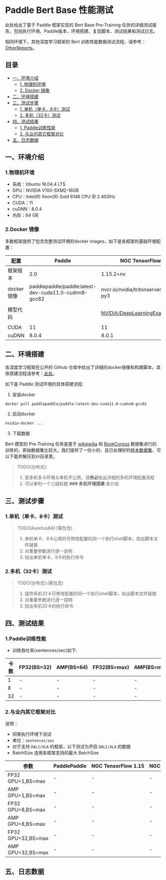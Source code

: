 # Paddle Bert Base 性能测试

此处给出了基于 Paddle 框架实现的 Bert Base Pre-Training 任务的详细测试报告，包括执行环境、Paddle版本、环境搭建、复现脚本、测试结果和测试日志。

相同环境下，其他深度学习框架的 Bert 训练性能数据测试流程，请参考：[OtherReports](./OtherReports)。

## 目录
- [一、环境介绍](#一环境介绍)
    * [1. 物理机环境](#1物理机环境)
    * [2. Docker 镜像](#2Docker镜像)
- [二、环境搭建](#二环境搭建)
- [三、测试步骤](#三测试步骤)
    * [1. 单机（单卡、8卡）测试](#1单机单卡8卡测试)
    * [2. 多机（32卡）测试](#2多机32卡测试)
- [四、测试结果](#四测试结果)
    * [1. Paddle训练性能](#1Paddle训练性能)
    * [2. 与业内其它框架对比](#2与业内其它框架对比)
- [五、日志数据](#五日志数据)

## 一、环境介绍
### 1.物理机环境

- 系统：Ubuntu 18.04.4 LTS
- GPU：NVIDIA V100-SXM2-16GB
- CPU：Intel(R) Xeon(R) Gold 6148 CPU @ 2.40GHz
- CUDA：11
- cuDNN：8.0.4
- 内存：64 GB

### 2.Docker 镜像

多数框架提供了包含完整测试环境的docker images，如下是各框架的基础环境配置：

|配置 | Paddle | NGC TensorFlow | NGC PyTorch | OneFlow|
|-----|-----|-----|-----|-----|
| 框架版本 | 2.0 | 1.15.2+nv | 1.6.0a0+9907a3e | 0.2.0 |
| docker镜像 |  paddlepaddle/paddle:latest-dev-cuda11.0-cudnn8-gcc82   | nvcr.io/nvidia/tritonserver:20.09-py3 | nvcr.io/nvidia/pytorch:20.06-py3 | -
|模型代码| | [NVIDIA/DeepLearningExamples](https://github.com/NVIDIA/DeepLearningExamples/tree/master/TensorFlow/LanguageModeling/BERT) | [NVIDIA/DeepLearningExamples](https://github.com/NVIDIA/DeepLearningExamples/tree/master/PyTorch/LanguageModeling/BERT)| [Oneflow-Inc/OneFlow-Benchmark](https://github.com/Oneflow-Inc/OneFlow-Benchmark/tree/637bb9cdb4cc1582f13bcc171acbc8a8089d9435/LanguageModeling/BERT) |
|CUDA | 11 | 11 | 11 | 11 |
|cuDNN | 8.0.4 | 8.0.1 | 8.0.1 | - |

## 二、环境搭建

各深度学习框架在公开的 Github 仓库中给出了详细的docker镜像和构建脚本，具体搭建流程请参考：[此处](./OtherReports)。

如下是 Paddle 测试环境的具体搭建流程:

1. 安装docker

```bash
docker pull paddlepaddle/paddle:latest-dev-cuda11.0-cudnn8-gcc82
```

2. 启动docker
```bash
nvidia-docker ...
```

3. 下载数据

Bert 模型的 Pre-Training 任务是基于 [wikipedia]() 和 [BookCorpus]() 数据集进行的训练的，原始数据集比较大。我们提供了一份小的、且已处理好的[样本数据集]()，可以下载并解压到`XX`目录里。


> TODO(分布式):<br>
> 1. 若多机多卡环境与单机不公用，请**务必**给出详细的多机环境配置流程<br>
> 2. 可以单列一个三级标题  **### 多机环境搭建** 来介绍

## 三、测试步骤

### 1.单机（单卡、8卡）测试
> TODO(Aurelius84):(需包含)<br>
> 1. 单机单卡、8卡公用的可修改配置的同一个执行shell脚本，给出脚本文件链接<br>
> 2. 对重要参数进行逐一说明<br>
> 3. 给出单机单卡、8卡的执行命令


### 2.多机（32卡）测试
> TODO(分布式):(需包含)<br>
> 1. 提供多机32卡可修改配置的同一个执行shell脚本，给出脚本文件链接<br>
> 2. 对重要参数进行逐一说明<br>
> 3. 给出多机32卡的执行命令

## 四、测试结果

### 1.Paddle训练性能
- 训练吞吐率(sentences/sec)如下:

|卡数 | FP32(BS=32) | AMP(BS=64) | FP32(BS=max) | AMP(BS=max) |
|-----|-----|-----|-----|-----|
|1 | - | - | - | - |
|8 | - | - | - | - |
|32 | - | - | - | - |


### 2.与业内其它框架对比

说明：
- 同等执行环境下测试
- 单位：`sentences/sec`
- 对于支持 `DALI/XLA` 的框架，以下测试为开启 `DALI/XLA` 的数据
- BatchSize 选用各框架支持的最大 BatchSize

| 参数 | PaddlePaddle | NGC TensorFlow 1.15 | NGC PyTorch | OneFlow |
|-----|-----|-----|-----|-----|
| FP32 GPU=1,BS=max | - | - | - | - |
| AMP GPU=1,BS=max | - | - | - | - |
| FP32 GPU=8,BS=max | - | - | - | - |
| AMP GPU=8,BS=max | - | - | - | - |
| FP32 GPU=32,BS=max | - | - | - | - |
| AMP GPU=32,BS=max | - | - | - | - |

## 五、日志数据
